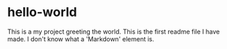 # hello-world
This is a my project greeting the world.
This is the first readme file I have made.
I don't know what a 'Markdown' element is.
